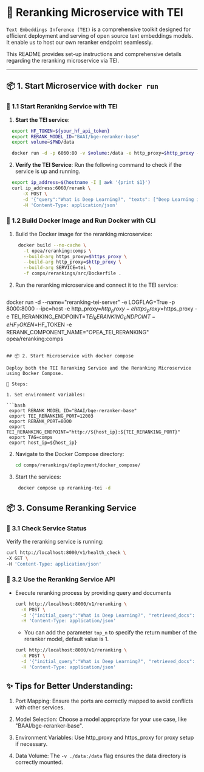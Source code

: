 # 🌟 Reranking Microservice with TEI

`Text Embeddings Inference (TEI)` is a comprehensive toolkit designed for efficient deployment and serving of open source text embeddings models.
It enable us to host our own reranker endpoint seamlessly.

This README provides set-up instructions and comprehensive details regarding the reranking microservice via TEI.

---

## 📦 1. Start Microservice with `docker run`

### 🔹 1.1 Start Reranking Service with TEI

1. **Start the TEI service**:

  ```bash
    export HF_TOKEN=${your_hf_api_token}
    export RERANK_MODEL_ID="BAAI/bge-reranker-base"
    export volume=$PWD/data

    docker run -d -p 6060:80 -v $volume:/data -e http_proxy=$http_proxy -e https_proxy=$https_proxy --pull always ghcr.io/huggingface/text-embeddings-inference:cpu-1.5 --model-id $RERANK_MODEL_ID --hf-api-token $HF_TOKEN
  ```

2. **Verify the TEI Service**:
   Run the following command to check if the service is up and running.

  ```bash
    export ip_address=$(hostname -I | awk '{print $1}')
    curl ip_address:6060/rerank \
        -X POST \
        -d '{"query":"What is Deep Learning?", "texts": ["Deep Learning is not...", "Deep learning is..."]}' \
        -H 'Content-Type: application/json'
  ```

### 🔹 1.2 Build Docker Image and Run Docker with CLI

1. Build the Docker image for the reranking microservice:

   ```bash
    docker build --no-cache \
      -t opea/reranking:comps \
      --build-arg https_proxy=$https_proxy \
      --build-arg http_proxy=$http_proxy \
      --build-arg SERVICE=tei \
      -f comps/rerankings/src/Dockerfile .
   ```

2. Run the reranking microservice and connect it to the TEI service:

   ```bash
  docker run -d --name="reranking-tei-server" -e LOGFLAG=True  -p 8000:8000 --ipc=host -e http_proxy=$http_proxy -e https_proxy=$https_proxy -e TEI_RERANKING_ENDPOINT=$TEI_RERANKING_ENDPOINT -e HF_TOKEN=$HF_TOKEN  -e RERANK_COMPONENT_NAME="OPEA_TEI_RERANKING"  opea/reranking:comps

   ```

## 📦 2. Start Microservice with docker compose

Deploy both the TEI Reranking Service and the Reranking Microservice using Docker Compose.

🔹 Steps:

1. Set environment variables:

   ```bash
    export RERANK_MODEL_ID="BAAI/bge-reranker-base"
    export TEI_RERANKING_PORT=12003
    export RERANK_PORT=8000
    export TEI_RERANKING_ENDPOINT="http://${host_ip}:${TEI_RERANKING_PORT}"
    export TAG=comps
    export host_ip=${host_ip}
   ```

2. Navigate to the Docker Compose directory:

   ```bash
   cd comps/rerankings/deployment/docker_compose/
   ```

3. Start the services:

   ```bash
    docker compose up reranking-tei -d
   ```

## 📦 3. Consume Reranking Service

### 🔹 3.1 Check Service Status

Verify the reranking service is running:

  ```bash
  curl http://localhost:8000/v1/health_check \
  -X GET \
  -H 'Content-Type: application/json'
  ```

### 🔹 3.2 Use the Reranking Service API

- Execute reranking process by providing query and documents

  ```bash
  curl http://localhost:8000/v1/reranking \
    -X POST \
    -d '{"initial_query":"What is Deep Learning?", "retrieved_docs": [{"text":"Deep Learning is not..."}, {"text":"Deep learning is..."}]}' \
    -H 'Content-Type: application/json'
  ```

  - You can add the parameter `top_n` to specify the return number of the reranker model, default value is 1.

  ```bash
  curl http://localhost:8000/v1/reranking \
    -X POST \
    -d '{"initial_query":"What is Deep Learning?", "retrieved_docs": [{"text":"Deep Learning is not..."}, {"text":"Deep learning is..."}], "top_n":2}' \
    -H 'Content-Type: application/json'
  ```


## ✨ Tips for Better Understanding:

1. Port Mapping:
   Ensure the ports are correctly mapped to avoid conflicts with other services.

2. Model Selection:
   Choose a model appropriate for your use case, like "BAAI/bge-reranker-base".

3. Environment Variables:
   Use http_proxy and https_proxy for proxy setup if necessary.

4. Data Volume:
   The `-v ./data:/data` flag ensures the data directory is correctly mounted.
